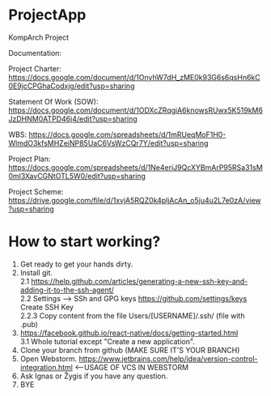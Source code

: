 # ProjectApp
KompArch Project

Documentation:

Project Charter: https://docs.google.com/document/d/1OnyhW7dH_zME0k93G6s6qsHn6kC0E9jcCPGhaCodxjg/edit?usp=sharing

Statement Of Work (SOW): https://docs.google.com/document/d/1ODXcZRqgiA6knowsRUwx5K519kM6JzDHNM0ATPD46j4/edit?usp=sharing

WBS: https://docs.google.com/spreadsheets/d/1mRUeqMoF1H0-WlmdO3kfsMHZeiNP85UaC6VsWzCQr7Y/edit?usp=sharing

Project Plan: https://docs.google.com/spreadsheets/d/1Ne4eriJ9QcXYBmArP95RSa31sM0ml3XavCGNtOTL5W0/edit?usp=sharing

Project Scheme: https://drive.google.com/file/d/1xvjA5RQZ0k4pljAcAn_o5ju4u2L7e0zA/view?usp=sharing

# How to start working?
1. Get ready to get your hands dirty.
2. Install git.  
  2.1 https://help.github.com/articles/generating-a-new-ssh-key-and-adding-it-to-the-ssh-agent/  
  2.2 Settings --> SSh and GPG keys https://github.com/settings/keys Create SSH Key  
    2.2.3 Copy content from the file Users/[USERNAME]/.ssh/ (file with .pub)
3. https://facebook.github.io/react-native/docs/getting-started.html  
  3.1 Whole tutorial except "Create a new application".
4. Clone your branch from github (MAKE SURE IT'S YOUR BRANCH)
5. Open Webstorm. https://www.jetbrains.com/help/idea/version-control-integration.html <--USAGE OF VCS IN WEBSTORM
6. Ask Ignas or Žygis if you have any question.
7. BYE
